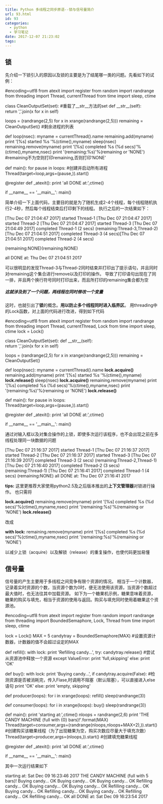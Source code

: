 ```yaml
---
title: Python 多线程之同步原语--锁与信号量简介
url: 93.html
id: 93
categories:
  - python
  - 学习笔记
date: 2017-12-07 21:23:02
tags:
---
```


锁
-

先介绍一下锁引入的原因以及锁的主要是为了结尾哪一类的问题。先看如下的试例：

#encoding=utf8
from atexit import register
from random import randrange
from threading import Thread, currentThread
from time import sleep, ctime

class CleanOutputSet(set): #重载了\_\_str\_\_方法的set
	def \_\_str\_\_(self):  
		return ','.join(x for x in self)

loops = (randrange(2,5) for x in xrange(randrange(2,5)))
remaining = CleanOutputSet()  #剩余进程的列表

def loop(nsec):
	myname = currentThread().name
	remaining.add(myname)
	print '\[%s\] started %s '%(ctime(),myname)
	sleep(nsec)
	remaining.remove(myname)
	print '\[%s\] completed %s (%d secs)'%(ctime(),myname,nsec)
	print '(remaining:%s)'%(remaining or 'NONE')  #remaining不为空则打印remaining,否则打印‘NONE’

def main():
	for pause in loops:		#创建并启动所有进程
		Thread(target=loop,args=(pause,)).start() 

@register
def _atexit():
	print 'all DONE at:',ctime()

if \_\_name\_\_ == '\_\_main\_\_':
	main()

简单介绍一下上面代码，主要目的就是为了随机生成2-4个线程，每个线程随机执行2-4秒，然后每个线程结束后打印剩下的线程。 执行之后的一次结果如下：

\[Thu Dec 07 21:04:47 2017\] started Thread-1 
\[Thu Dec 07 21:04:47 2017\] started Thread-2 
\[Thu Dec 07 21:04:47 2017\] started Thread-3 
\[Thu Dec 07 21:04:49 2017\] completed Thread-1 (2 secs)
(remaining:Thread-3,Thread-2)
\[Thu Dec 07 21:04:51 2017\] completed Thread-3 (4 secs)\[Thu Dec 07 21:04:51 2017\] completed Thread-2 (4 secs)

(remaining:NONE)(remaining:NONE)

all DONE at: Thu Dec 07 21:04:51 2017

可以很明显的发现Thread-3与Thread-2同时结束并打印出了提示语句，并且同时对remaining这个集合进行remove以及打印的操作。 导致了打印语句出现在了同一排，并且两个换行符号同时打印出来，而且所打印的remaining集合都为空  

##### 这就涉及到了一个问题，**两线程在同时修改一个变量**

这时，也就引出了**锁**的概念。**用以防止多个线程同时进入临界区**。 用threading中的Lock函数，对上面的代码进行改进，得到如下代码

#encoding=utf8
from atexit import register
from random import randrange
from threading import Thread, currentThread, Lock
from time import sleep, ctime
lock = Lock()

class CleanOutputSet(set): 
	def \_\_str\_\_(self):  
		return ','.join(x for x in self)

loops = (randrange(2,5) for x in xrange(randrange(2,5)))
remaining = CleanOutputSet()  

def loop(nsec):
	myname = currentThread().name
	**lock.acquire()**
	remaining.add(myname)
	print '\[%s\] started %s '%(ctime(),myname)
	**lock.release()** 	sleep(nsec)
	**lock.acquire()** 	remaining.remove(myname)
	print '\[%s\] completed %s (%d secs)'%(ctime(),myname,nsec)
	print '(remaining:%s)'%(remaining or 'NONE') 
	**lock.release()**

def main():
	for pause in loops:		
		Thread(target=loop,args=(pause,)).start() 

@register
def _atexit():
	print 'all DONE at:',ctime()

if \_\_name\_\_ == '\_\_main\_\_':
	main()

通过对输入框以及对集合操作的上锁，即使多次运行该程序，也不会出现之前在多线程处理同一块数据的问题

\[Thu Dec 07 21:16:37 2017\] started Thread-1 
\[Thu Dec 07 21:16:37 2017\] started Thread-2 
\[Thu Dec 07 21:16:37 2017\] started Thread-3 
\[Thu Dec 07 21:16:39 2017\] completed Thread-3 (2 secs)
(remaining:Thread-2,Thread-1)
\[Thu Dec 07 21:16:40 2017\] completed Thread-2 (3 secs)
(remaining:Thread-1)
\[Thu Dec 07 21:16:41 2017\] completed Thread-1 (4 secs)
(remaining:NONE)
all DONE at: Thu Dec 07 21:16:41 2017

**tips:** 这里更推荐大家使用python2.5及之后版本推出的**上下文管理器**对锁进行操作。 也只需将

 **lock.acquire()**
 remaining.remove(myname)
 print '\[%s\] completed %s (%d secs)'%(ctime(),myname,nsec)
 print '(remaining:%s)'%(remaining or 'NONE') 
 **lock.release()**

改成

**with lock:**
  remaining.remove(myname)
  print '\[%s\] completed %s (%d secs)'%(ctime(),myname,nsec)
  print '(remaining:%s)'%(remaining or 'NONE')

以减少上锁（acquire）以及解锁（release）的重复操作，也使代码更加易懂    

信号量
---

信号量的产生主要用于多线程之间竞争有限个资源的情况。 相当于一个计数器，记录着实时资源的个数，当资源个数为0时，便无法使用该资源，当资源个数超过最大值时，也无法往其中加载资源。 如下为一个糖果机示例，糖果意味着资源，糖果的购买与填充，相当于资源的使用与返回。购买与填充同时使用着糖果这个资源池。

#encoding=utf8
from atexit import register
from random import randrange
from threading import BoundedSemaphore, Lock, Thread
from time import sleep, ctime

lock = Lock()
MAX = 5
candytray = BoundedSemaphore(MAX)  #设置资源计数器，计数器的值不会超过设定的MAX

def refill():
	with lock:
		print 'Refilling candy...',
		try:
			candytray.release()  #尝试从资源池中释放一个资源
		except ValueError:
			print 'full,skipping'
		else:
			print 'OK'

def buy():
	with lock:
		print 'Buying candy...',
		if candytray.acquire(False): #检测资源是否被消耗完，传入Flase,时调用不阻塞（默认阻塞），可以直接进入else语句
			print 'OK'
		else:
			print 'empty, skipping'

def producer(loops):
	for i in xrange(loops):
		refill()
		sleep(randrange(3))

def consumer(loops):
	for i in xrange(loops):
		buy()
		sleep(randrange(3))


def main():
	print 'starting at:',ctime()
	nloops = randrange(2,6)
	print 'THE CANDY MACHINE (full with {0} bars)!'.format(MAX)
	Thread(target=consumer,args=(randrange(nloops,nloops+MAX+2),)).start() 		
					#创建购买该糖果线程（为了出现糖果为空，购买次数应尽量大于填充次数）
	Thread(target=producer,args=(nloops,)).start()  	#创建填充糖果线程

@register
def _atexit():
	print 'all DONE at:',ctime()

if \_\_name\_\_ == '\_\_main\_\_':
	main()

其中一次运行结果如下

starting at: Sat Dec 09 16:23:46 2017
THE CANDY MACHINE (full with 5 bars)!
Buying candy... OK
Buying candy... OK
Buying candy... OK
Refilling candy... OK
Buying candy... OK
Buying candy... OK
Refilling candy... OK
Buying candy... OK
Refilling candy... OK
Buying candy... OK
Refilling candy... OK
Refilling candy... OK
all DONE at: Sat Dec 09 16:23:54 2017
